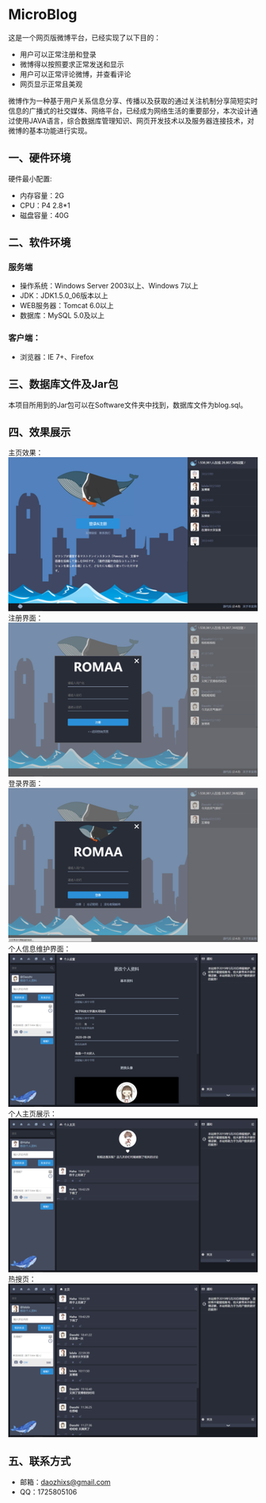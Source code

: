 # MicroBlog
这是一个网页版微博平台，已经实现了以下目的：    
- 用户可以正常注册和登录    
- 微博得以按照要求正常发送和显示    
- 用户可以正常评论微博，并查看评论     
- 网页显示正常且美观    

微博作为一种基于用户关系信息分享、传播以及获取的通过关注机制分享简短实时信息的广播式的社交媒体、网络平台，已经成为网络生活的重要部分，本次设计通过使用JAVA语言，综合数据库管理知识、网页开发技术以及服务器连接技术，对微博的基本功能进行实现。
## 一、硬件环境
硬件最小配置:    
- 内存容量：2G     
- CPU：P4 2.8*1    
- 磁盘容量：40G    

## 二、软件环境
### 服务端
- 操作系统：Windows Server 2003以上、Windows 7以上    
- JDK：JDK1.5.0_06版本以上    
- WEB服务器：Tomcat 6.0以上    
- 数据库：MySQL 5.0及以上        

### 客户端：
- 浏览器：IE 7+、Firefox

## 三、数据库文件及Jar包
本项目所用到的Jar包可以在Software文件夹中找到，数据库文件为blog.sql。
## 四、效果展示
主页效果：    
![主页效果](./images/主页.png)
注册界面：    
![注册界面](./images/注册.png)
登录界面：
![登录界面](./images/登录.png)
个人信息维护界面：    
![个人设置](./images/个人设置.png)
个人主页展示：    
![个人主页](./images/个人主页.png)
热搜页：
![热搜](./images/热搜.png)
## 五、联系方式
- 邮箱：daozhixs@gmail.com    
- QQ：1725805106